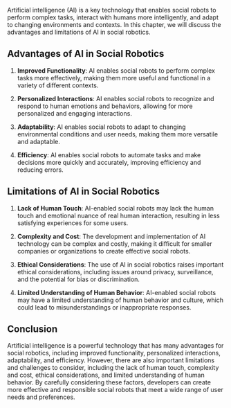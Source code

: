 
Artificial intelligence (AI) is a key technology that enables social robots to perform complex tasks, interact with humans more intelligently, and adapt to changing environments and contexts. In this chapter, we will discuss the advantages and limitations of AI in social robotics.

Advantages of AI in Social Robotics
-----------------------------------

1. **Improved Functionality**: AI enables social robots to perform complex tasks more effectively, making them more useful and functional in a variety of different contexts.

2. **Personalized Interactions**: AI enables social robots to recognize and respond to human emotions and behaviors, allowing for more personalized and engaging interactions.

3. **Adaptability**: AI enables social robots to adapt to changing environmental conditions and user needs, making them more versatile and adaptable.

4. **Efficiency**: AI enables social robots to automate tasks and make decisions more quickly and accurately, improving efficiency and reducing errors.

Limitations of AI in Social Robotics
------------------------------------

1. **Lack of Human Touch**: AI-enabled social robots may lack the human touch and emotional nuance of real human interaction, resulting in less satisfying experiences for some users.

2. **Complexity and Cost**: The development and implementation of AI technology can be complex and costly, making it difficult for smaller companies or organizations to create effective social robots.

3. **Ethical Considerations**: The use of AI in social robotics raises important ethical considerations, including issues around privacy, surveillance, and the potential for bias or discrimination.

4. **Limited Understanding of Human Behavior**: AI-enabled social robots may have a limited understanding of human behavior and culture, which could lead to misunderstandings or inappropriate responses.

Conclusion
----------

Artificial intelligence is a powerful technology that has many advantages for social robotics, including improved functionality, personalized interactions, adaptability, and efficiency. However, there are also important limitations and challenges to consider, including the lack of human touch, complexity and cost, ethical considerations, and limited understanding of human behavior. By carefully considering these factors, developers can create more effective and responsible social robots that meet a wide range of user needs and preferences.
